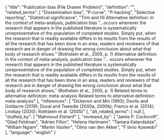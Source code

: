{
    "title": "Publication bias (File Drawer Problem)",
    "definition": "",
    "related_terms": [
        "Dissemination bias",
        "P-curve",
        "P-hacking",
        "Selective reporting",
        "Statistical significance",
        "Trim and fill Alternative definition: In the context of meta-analysis, publication bias “...occurs whenever the research that appears in the published literature is systematically unrepresentative of the population of completed studies. Simply put, when the research that is readily available differs in its results from the results of all the research that has been done in an area, readers and reviewers of that research are in danger of drawing the wrong conclusion about what that body of research shows.” (Rothstein et al., 2005, p. 1) Alternative definition: In the context of meta-analysis, publication bias “... occurs whenever the research that appears in the published literature is systematically unrepresentative of the population of completed studies. Simply put, when the research that is readily available differs in its results from the results of all the research that has been done in an area, readers and reviewers of that research are in danger of drawing the wrong conclusion about what that body of research shows.” (Rothstein et al., 2005, p. 1) Related terms to alternative definition: meta-analysis Related terms to alternative definition: meta-analysis"
    ],
    "references": [
        "Dickersin and Min (1993); Devito and Goldacre (2019); Duval and Tweedie (2000a, 2000b); Franco et al. (2014); Lindsay (2020); Rothstein et al. (2005)"
    ],
    "alt_related_terms": [
        null
    ],
    "drafted_by": [
        "Mahmoud Elsherif"
    ],
    "reviewed_by": [
        "Jamie P. Cockcroft",
        "Gilad Feldman",
        "Adrien Fillon",
        "Helena Hartmann",
        "Tamara Kalandadze",
        "William Ngiam",
        "Martin Vasilev",
        "Olmo van den Akker",
        "F lávio Azevedo"
    ],
    "language": "english"
}